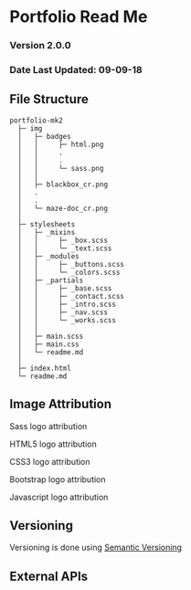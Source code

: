 # Portfolio Read Me
### Version 2.0.0
### Date Last Updated: 09-09-18

## File Structure

```
portfolio-mk2
  ├─ img
  │   ├─ badges
  │   │     ├─ html.png
  │   │     .
  │   │     .
  │   │     └─ sass.png
  │   │
  │   ├─ blackbox_cr.png
  │   . 
  │   . 
  │   └─ maze-doc_cr.png
  │
  ├─ stylesheets
  │   ├─ _mixins
  │   │     ├─ _box.scss
  │   │     └─ _text.scss
  │   ├─ _modules
  │   │     ├─ _buttons.scss
  │   │     └─ _colors.scss
  │   ├─ _partials
  │   │     ├─ _base.scss
  │   │     ├─ _contact.scss
  │   │     ├─ _intro.scss
  │   │     ├─ _nav.scss
  │   │     └─ _works.scss
  │   │
  │   ├─ main.scss
  │   ├─ main.css
  │   └─ readme.md
  │
  ├─ index.html
  └─ readme.md

```

## Image Attribution


Sass logo attribution

HTML5 logo attribution

CSS3 logo attribution

Bootstrap logo attribution

Javascript logo attribution

## Versioning

Versioning is done using [Semantic Versioning]()

## External APIs
